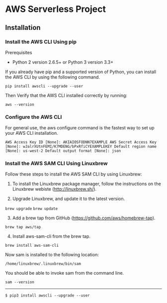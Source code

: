 # AWS Serverless Project

## Installation

### Install the AWS CLI Using pip

Prerequisites

  - Python 2 version 2.6.5+ or Python 3 version 3.3+

If you already have pip and a supported version of Python, you can install the AWS CLI by using the following command.

`pip install awscli --upgrade --user`

Then Verify that the AWS CLI installed correctly by running:

`aws --version`

### Configure the AWS CLI

For general use, the aws configure command is the fastest way to set up your AWS CLI installation.

`AWS Access Key ID [None]: AKIAIOSFODNN7EXAMPLE
AWS Secret Access Key [None]: wJalrXUtnFEMI/K7MDENG/bPxRfiCYEXAMPLEKEY
Default region name [None]: us-west-2
Default output format [None]: json`


### Install the AWS SAM CLI Using Linuxbrew

Follow these steps to install the AWS SAM CLI by using Linuxbrew:

1. To install the Linuxbrew package manager, follow the instructions on the Linuxbrew webiste (http://linuxbrew.sh/).

2. Upgrade Linuxbrew, and update it to the latest version.

  `brew upgrade`
  `brew update`

3. Add a brew tap from GitHub (https://github.com/aws/homebrew-tap).

  `brew tap aws/tap`

4. Install aws-sam-cli from the brew tap.

  `brew install aws-sam-cli`

  Now sam is installed to the following location:

  `/home/linuxbrew/.linuxbrew/bin/sam`

  You should be able to invoke sam from the command line.

  `sam --version`

---



  `$ pip3 install awscli --upgrade --user`
